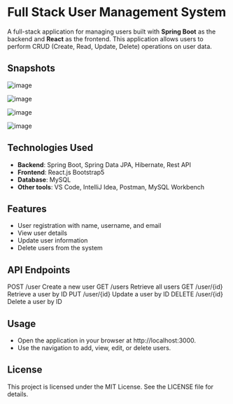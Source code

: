 # Full Stack User Management System

A full-stack application for managing users built with **Spring Boot** as the backend and **React** as the frontend. This application allows users to perform CRUD (Create, Read, Update, Delete) operations on user data.

## Snapshots

![image](https://github.com/user-attachments/assets/d45c9635-3bcf-4a73-90bb-8b38d865c782)

![image](https://github.com/user-attachments/assets/45159fdd-64d0-46a7-a48b-fae72a21d9ec)

![image](https://github.com/user-attachments/assets/fe40dd68-d535-434c-988a-4b2b0c1fa2b5)

![image](https://github.com/user-attachments/assets/1b12d7a9-9bcb-41ed-9223-9066770fd254)


## Technologies Used

- **Backend**: Spring Boot, Spring Data JPA, Hibernate, Rest API
- **Frontend**: React.js Bootstrap5
- **Database**: MySQL
- **Other tools**: VS Code, IntelliJ Idea, Postman, MySQL Workbench

## Features

- User registration with name, username, and email
- View user details
- Update user information
- Delete users from the system

## API Endpoints

POST	      /user	        Create a new user
GET	        /users	      Retrieve all users
GET	        /user/{id}	  Retrieve a user by ID
PUT	        /user/{id}	  Update a user by ID
DELETE	    /user/{id}	  Delete a user by ID

## Usage

- Open the application in your browser at http://localhost:3000.
- Use the navigation to add, view, edit, or delete users.

## License

This project is licensed under the MIT License. See the LICENSE file for details.
